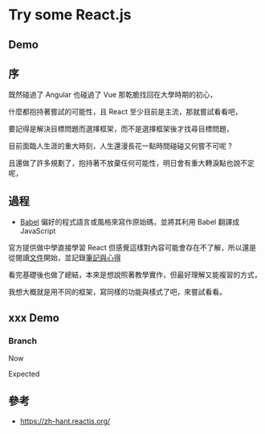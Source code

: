 # Try some React.js

## Demo

## 序

既然碰過了 Angular 也碰過了 Vue 那乾脆找回在大學時期的初心，

什麼都抱持著嘗試的可能性，且 React 至少目前是主流，那就嘗試看看吧，

要記得是解決目標問題而選擇框架，而不是選擇框架後才找尋目標問題，

目前面臨人生涯的重大時刻，人生還漫長花一點時間碰碰又何嘗不可呢 ?

且還做了許多規劃了，抱持著不放棄任何可能性，明日會有重大轉淚點也說不定呢，

## 過程

* [Babel](https://zh.wikipedia.org/wiki/Babel_(%E7%B7%A8%E8%AD%AF%E5%99%A8)) 偏好的程式語言或風格來寫作原始碼，並將其利用 Babel 翻譯成 JavaScript

官方提供做中學直接學習 React 但感覺這樣對內容可能會存在不了解，所以還是從閱讀[文件](https://zh-hant.reactjs.org/docs/getting-started.html)開始，並記錄[筆記與心得](https://github.com/johch3n611u/Side-Project-Hellow-React.js/tree/master/StudyProject/React%20Basis)

看完基礎後也做了總結，本來是想說照著教學實作，但最好理解又能複習的方式，

我想大概就是用不同的框架，寫同樣的功能與樣式了吧，來嘗試看看。

## xxx Demo

### Branch

Now

Expected

## 參考

* <https://zh-hant.reactjs.org/>